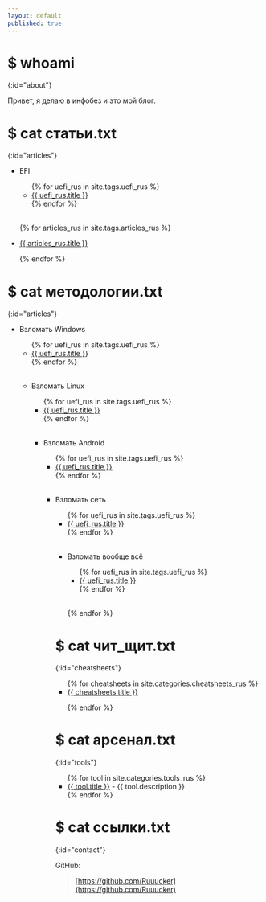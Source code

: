 ```yaml
---
layout: default
published: true
---
```

<title>Rucker :: Security Researcher</title>

# $ whoami
{:id="about"}

Привет, я делаю в инфобез и это мой блог. <br>

# $ cat статьи.txt
{:id="articles"}

<ul>
  <li>EFI</li>
<ul>
{% for uefi_rus in site.tags.uefi_rus %}
     
<li><a href="{{ uefi_rus.url }}" title="{{ uefi_rus.description }}">{{ uefi_rus.title }}</a></li>
{% endfor %}  
</ul>
<br>

{% for articles_rus in site.tags.articles_rus %}
<li><a href="{{ articles_rus.url }}" title="{{ articles_rus.description }}">{{ articles_rus.title }}</a></li>

{% endfor %}
</ul>

# $ cat методологии.txt
{:id="articles"}

<ul>
  <li>Взломать Windows</li>
<ul>
{% for uefi_rus in site.tags.uefi_rus %}
     
<li><a href="{{ uefi_rus.url }}" title="{{ uefi_rus.description }}">{{ uefi_rus.title }}</a></li>
{% endfor %}  
</ul>
<br>

<ul>
  <li>Взломать Linux</li>
<ul>
{% for uefi_rus in site.tags.uefi_rus %}
     
<li><a href="{{ uefi_rus.url }}" title="{{ uefi_rus.description }}">{{ uefi_rus.title }}</a></li>
{% endfor %}  
</ul>
<br>

<ul>
  <li>Взломать Android</li>
<ul>
{% for uefi_rus in site.tags.uefi_rus %}
     
<li><a href="{{ uefi_rus.url }}" title="{{ uefi_rus.description }}">{{ uefi_rus.title }}</a></li>
{% endfor %}  
</ul>
<br>

<ul>
  <li>Взломать сеть</li>
<ul>
{% for uefi_rus in site.tags.uefi_rus %}
     
<li><a href="{{ uefi_rus.url }}" title="{{ uefi_rus.description }}">{{ uefi_rus.title }}</a></li>
{% endfor %}  
</ul>
<br>

<ul>
  <li>Взломать вообще всё</li>
<ul>
{% for uefi_rus in site.tags.uefi_rus %}
     
<li><a href="{{ uefi_rus.url }}" title="{{ uefi_rus.description }}">{{ uefi_rus.title }}</a></li>
{% endfor %}  
</ul>
<br>

{% endfor %}
</ul>

# $ cat чит_щит.txt
{:id="cheatsheets"}

<ul>
{% for cheatsheets in site.categories.cheatsheets_rus %}
<li><a href="{{ cheatsheets.url }}" title="{{ cheatsheets.description }}">{{ cheatsheets.title }}</a></li>
 
{% endfor %}
</ul>

# $ cat арсенал.txt
{:id="tools"}

<ul>
{% for tool in site.categories.tools_rus %}
<li><a href="{{ tool.link }}">{{ tool.title }}</a> - {{ tool.description }}</li>
{% endfor %}
</ul>

# $ cat ссылки.txt
{:id="contact"}
<!--
Telegram:

> @ru_cker
-->
GitHub:

> [https://github.com/Ruuucker](https://github.com/Ruuucker)

